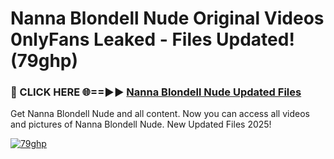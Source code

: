 # Nanna Blondell Nude Original Videos 0nlyFans Leaked - Files Updated! (79ghp)

<h3>🔴 CLICK HERE 🌐==►► <a href="https://tinyurl.com/y5r63du9" rel="nofollow">Nanna Blondell Nude Updated Files</a></h3>

Get Nanna Blondell Nude and all content. Now you can access all videos and pictures of Nanna Blondell Nude. New Updated Files 2025!

[![79ghp](https://i.imgur.com/UVo9nyh.gif)](https://tinyurl.com/y5r63du9)